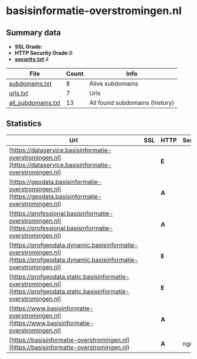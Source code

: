 

# basisinformatie-overstromingen.nl
## Summary data


 - **SSL Grade**:
 - **HTTP Security Grade**:B
 - **[security.txt](https://www.digitaleoverheid.nl/nieuws/standaard-security-txt-nu-verplicht-voor-overheid/)**:4


| File       | Count | Info |
|------------|-------|------|
|[subdomains.txt](/data/basisinformatie-overstromingen.nl/subdomains.txt)|8|Alive subdomains|
|[urls.txt](/data/basisinformatie-overstromingen.nl/urls.txt)|7|Urls|
|[all_subdomains.txt](/data/basisinformatie-overstromingen.nl/all_subdomains.txt)|13|All found subdomains (history)|


## Statistics


| Url | SSL | HTTP | Server | Cookie | HSTS | CORS | CTO | CSP | XFO | XXP | RP |FP| Tech |Title |
|--------|-------|-------|------|------|------|------|------|------|------|------|------|------|------|------|
|[https://dataservice.basisinformatie-overstromingen.nl](https://dataservice.basisinformatie-overstromingen.nl)| | **E**|| | | | | | | | :white_check_mark: | |||
|[https://geodata.basisinformatie-overstromingen.nl](https://geodata.basisinformatie-overstromingen.nl)| | **A**|| |:white_check_mark: | | |:warning: | :white_check_mark: | | :white_check_mark: | :white_check_mark: |||
|[https://professional.basisinformatie-overstromingen.nl](https://professional.basisinformatie-overstromingen.nl)| | **A**|| |:white_check_mark: | | |:warning: | :white_check_mark: | | :white_check_mark: | :white_check_mark: |||
|[https://profgeodata.dynamic.basisinformatie-overstromingen.nl](https://profgeodata.dynamic.basisinformatie-overstromingen.nl)| | **E**|| | | | | | | | :white_check_mark: | |||
|[https://profgeodata.static.basisinformatie-overstromingen.nl](https://profgeodata.static.basisinformatie-overstromingen.nl)| | **E**|| | | | | | | | :white_check_mark: | |||
|[https://www.basisinformatie-overstromingen.nl](https://www.basisinformatie-overstromingen.nl)| | **A**|| |:white_check_mark: | | |:warning: | :white_check_mark: | | :white_check_mark: | :white_check_mark: |||
|[https://basisinformatie-overstromingen.nl](https://basisinformatie-overstromingen.nl)| | **A**|nginx| |:white_check_mark: | | |:warning: | :white_check_mark: | | :white_check_mark: | :white_check_mark: |HSTS Nginx|LIWO|

